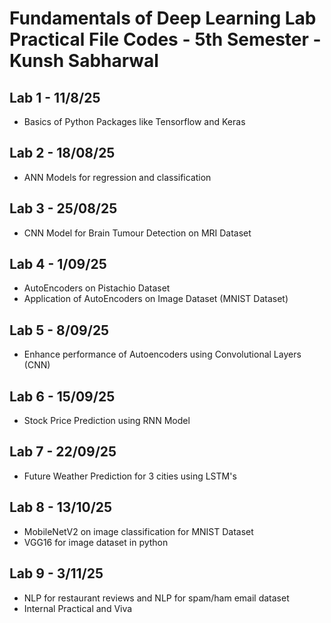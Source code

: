 # Fundamentals of Deep Learning Lab Practical File Codes - 5th Semester - Kunsh Sabharwal

## Lab 1 - 11/8/25

- Basics of Python Packages like Tensorflow and Keras

## Lab 2 - 18/08/25

- ANN Models for regression and classification

## Lab 3 - 25/08/25

- CNN Model for Brain Tumour Detection on MRI Dataset

## Lab 4 - 1/09/25

- AutoEncoders on Pistachio Dataset
- Application of AutoEncoders on Image Dataset (MNIST Dataset)

## Lab 5 - 8/09/25

- Enhance performance of Autoencoders using Convolutional Layers (CNN)

## Lab 6 - 15/09/25

- Stock Price Prediction using RNN Model

## Lab 7 - 22/09/25

- Future Weather Prediction for 3 cities using LSTM's

## Lab 8 - 13/10/25

- MobileNetV2 on image classification for MNIST Dataset
- VGG16 for image dataset in python

## Lab 9 - 3/11/25

- NLP for restaurant reviews and NLP for spam/ham email dataset
- Internal Practical and Viva

